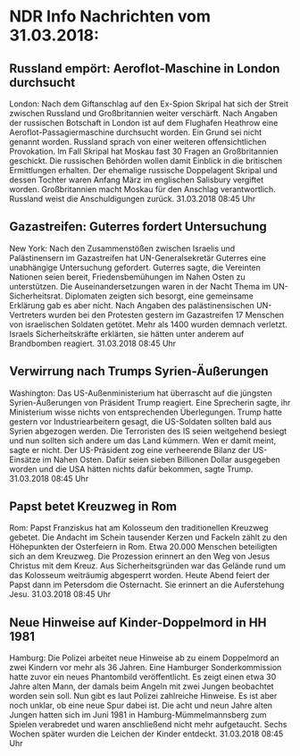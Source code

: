 # NDR Info Nachrichten vom 31.03.2018:


## Russland empört: Aeroflot-Maschine in London durchsucht
London:	Nach dem Giftanschlag auf den Ex-Spion Skripal hat sich der Streit zwischen Russland und Großbritannien weiter verschärft. Nach Angaben der russischen Botschaft in London ist auf dem Flughafen Heathrow eine Aeroflot-Passagiermaschine durchsucht worden. Ein Grund sei nicht genannt worden. Russland sprach von einer weiteren offensichtlichen Provokation. Im Fall Skripal hat Moskau fast 30 Fragen an Großbritannien geschickt. Die russischen Behörden wollen damit Einblick in die britischen Ermittlungen erhalten. Der ehemalige russische Doppelagent Skripal und dessen Tochter waren Anfang März im englischen Salisbury vergiftet worden. Großbritannien macht Moskau für den Anschlag verantwortlich. Russland weist die Anschuldigungen zurück. 31.03.2018 08:45 Uhr 

## Gazastreifen: Guterres fordert Untersuchung
New York: Nach den Zusammenstößen zwischen Israelis und Palästinensern im Gazastreifen hat UN-Generalsekretär Guterres eine unabhängige Untersuchung gefordert. Guterres sagte, die Vereinten Nationen seien bereit, Friedensbemühungen im Nahen Osten zu unterstützen. Die Auseinandersetzungen waren in der Nacht Thema im UN-Sicherheitsrat. Diplomaten zeigten sich besorgt, eine gemeinsame Erklärung gab es aber nicht. Nach Angaben des palästinensischen UN-Vertreters wurden bei den Protesten gestern im Gazastreifen 17 Menschen von israelischen Soldaten getötet. Mehr als 1400 wurden demnach verletzt. Israels Sicherheitskräfte erklärten, sie hätten unter anderem auf Brandbomben reagiert. 31.03.2018 08:45 Uhr 

## Verwirrung nach Trumps Syrien-Äußerungen
Washington:	Das US-Außenministerium hat überrascht auf die jüngsten Syrien-Äußerungen von Präsident Trump reagiert. Eine Sprecherin sagte, ihr Ministerium wisse nichts von entsprechenden Überlegungen. Trump hatte gestern vor Industriearbeitern gesagt, die US-Soldaten sollten bald aus Syrien abgezogen werden. Die Terroristen des IS seien weitgehend besiegt und nun sollten sich andere um das Land kümmern. Wen er damit meint, sagte er nicht. Der US-Präsident zog eine verheerende Bilanz der US-Einsätze im Nahen Osten. Dafür seien sieben Billionen Dollar ausgegeben worden und die USA hätten nichts dafür bekommen, sagte Trump. 31.03.2018 08:45 Uhr 

## Papst betet Kreuzweg in Rom
Rom:	Papst Franziskus hat am Kolosseum den traditionellen Kreuzweg gebetet. Die Andacht im Schein tausender Kerzen und Fackeln zählt zu den Höhepunkten der Osterfeiern in Rom. Etwa 20.000 Menschen beteiligten sich an dem Kreuzweg. Die Prozession erinnert an den Weg von Jesus Christus mit dem Kreuz. Aus Sicherheitsgründen war das Gelände rund um das Kolosseum weiträumig abgesperrt worden. Heute Abend feiert der Papst dann im Petersdom die Osternacht. Sie erinnert an die Auferstehung Jesu. 31.03.2018 08:45 Uhr 

## Neue Hinweise auf Kinder-Doppelmord in HH 1981
Hamburg:	Die Polizei arbeitet neue Hinweise ab zu einem Doppelmord an zwei Kindern vor mehr als 36 Jahren. Eine Hamburger Sonderkommission hatte zuvor ein neues Phantombild veröffentlicht. Es zeigt einen etwa 30 Jahre alten Mann, der damals beim Angeln mit zwei Jungen beobachtet worden sein soll. Nun gibt es laut Polizei zahlreiche Hinweise. Es ist aber noch unklar, ob eine neue Spur dabei ist. Die acht und neun Jahre alten Jungen hatten sich im Juni 1981 in Hamburg-Mümmelmannsberg zum Spielen verabredet und waren anschließend nicht mehr aufgetaucht. Sechs Wochen später wurden die Leichen der Kinder entdeckt. 31.03.2018 08:45 Uhr 
